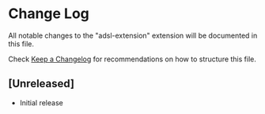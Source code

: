 # Change Log

All notable changes to the "adsl-extension" extension will be documented in this file.

Check [Keep a Changelog](http://keepachangelog.com/) for recommendations on how to structure this file.

## [Unreleased]

- Initial release